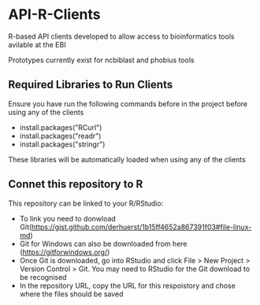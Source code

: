 
# API-R-Clients
R-based API clients developed to allow access to bioinformatics tools avilable at the EBI

Prototypes currently exist for ncbiblast and phobius tools 
## Required Libraries to Run Clients
Ensure you have run the following commands before in the project before using any of the clients

- install.packages("RCurl")
- install.packages("readr")
- install.packages("stringr")

These libraries will be automatically loaded when using any of the clients
## Connet this repository to R
This repository can be linked to your R/RStudio: 

- To link you need to donwload Git(https://gist.github.com/derhuerst/1b15ff4652a867391f03#file-linux-md)
- Git for Windows can also be downloaded from here (https://gitforwindows.org/)
- Once Git is downloaded, go into RStudio and click File > New Project > Version Control > Git. You may need to RStudio for the Git download to be recognised
- In the repository URL, copy the URL for this respoistory and chose where the files should be saved


